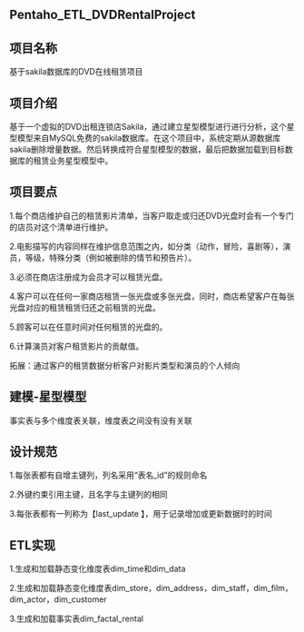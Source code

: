## Pentaho_ETL_DVDRentalProject

 

## 项目名称

基于sakila数据库的DVD在线租赁项目

## 项目介绍

基于一个虚拟的DVD出租连锁店Sakila，通过建立星型模型进行进行分析，这个星型模型来自MySQL免费的sakila数据库。在这个项目中，系统定期从源数据库sakila删除增量数据。然后转换成符合星型模型的数据，最后把数据加载到目标数据库的租赁业务星型模型中。

## 项目要点

1.每个商店维护自己的租赁影片清单，当客户取走或归还DVD光盘时会有一个专门的店员对这个清单进行维护。

2.电影描写的内容同样在维护信息范围之内，如分类（动作，冒险，喜剧等），演员，等级，特殊分类（例如被删除的情节和预告片）。

3.必须在商店注册成为会员才可以租赁光盘。

4.客户可以在任何一家商店租赁一张光盘或多张光盘，同时，商店希望客户在每张光盘对应的租赁租赁归还之前租赁的光盘。

5.顾客可以在任意时间对任何租赁的光盘的。

6.计算演员对客户租赁影片的贡献值。

拓展：通过客户的租赁数据分析客户对影片类型和演员的个人倾向

## 建模-星型模型

事实表与多个维度表关联，维度表之间没有没有关联

## 设计规范

1.每张表都有自增主键列，列名采用“表名_id”的规则命名

2.外键约束引用主键，且名字与主键列的相同

3.每张表都有一列称为【last_update 】，用于记录增加或更新数据时的时间

## ETL实现

1.生成和加载静态变化维度表dim_time和dim_data

2.生成和加载静态变化维度表dim_store，dim_address，dim_staff，dim_film，dim_actor，dim_customer

3.生成和加载事实表dim_factal_rental 
